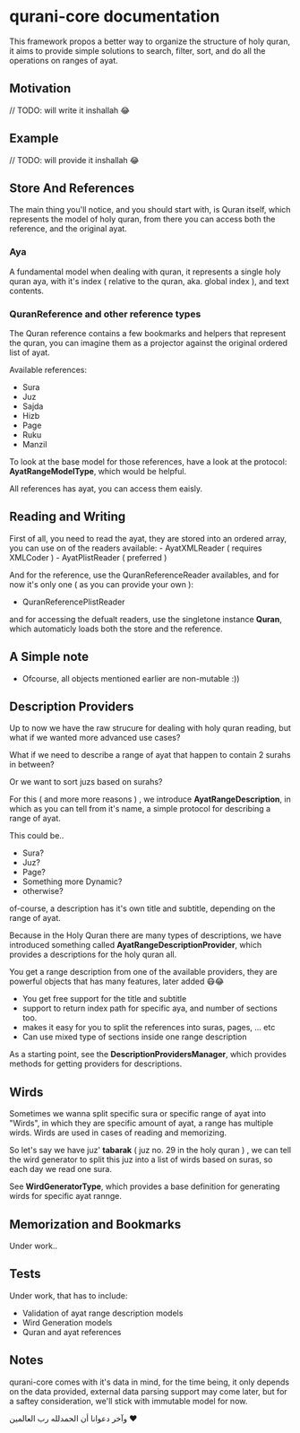 # qurani-core documentation


This framework propos a better way to organize the structure of holy quran, it aims to provide simple solutions to search, filter, sort, and do all the operations on ranges of ayat.

## Motivation

// TODO: will write it inshallah 😂

## Example

// TODO: will provide it inshallah 😂


## Store And References 
The main thing you'll notice, and you should start with, is Quran itself, which represents the model of holy quran, from there you can access both the reference, and the original ayat.

### Aya
A fundamental model when dealing with quran, it represents a single holy quran aya, with it's index ( relative to the quran, aka. global index ), and text contents.

### QuranReference and other reference types

The Quran reference contains a few bookmarks and helpers that represent the quran, you can imagine them as a projector against the original ordered list of ayat.

Available references:
- Sura
- Juz
- Sajda
- Hizb
- Page
- Ruku
- Manzil

To look at the base model for those references, have a look at the protocol: **AyatRangeModelType**, which would be helpful.

All references has ayat, you can access them eaisly.

## Reading and Writing
First of all, you need to read the ayat, they are stored into an ordered array, you can use on of the readers available:
    - AyatXMLReader ( requires XMLCoder )
    - AyatPlistReader ( preferred )

And for the reference, use the QuranReferenceReader availables, and for now it's only one ( as you can provide your own ):
- QuranReferencePlistReader

and for accessing the defualt readers, use the singletone instance **Quran**, which automaticly loads both the store and the reference.

## A Simple note
- Ofcourse, all objects mentioned earlier are non-mutable :))

## Description Providers
Up to now we have the raw strucure for dealing with holy quran reading, but what if we wanted more advanced use cases?

What if we need to describe a range of ayat that happen to contain 2 surahs in between?

Or we want to sort juzs based on surahs?

For this ( and more more reasons ) , we introduce **AyatRangeDescription**, in which as you can tell from it's name, a simple protocol for describing a range of ayat.

This could be..
- Sura?
- Juz?
- Page?
- Something more Dynamic?
- otherwise?

of-course, a description has it's own title and subtitle, depending on the range of ayat.

Because in the Holy Quran there are many types of descriptions, we have introduced something called **AyatRangeDescriptionProvider**, which provides a descriptions for the holy quran all.

You get a range description from one of the available providers, they are powerful objects that has many features, later added 😷😂
- You get free support for the title and subtitle
- support to return index path for specific aya, and number of sections too.
- makes it easy for you to split the references into suras, pages, ... etc
- Can use mixed type of sections inside one range description

As a starting point, see the **DescriptionProvidersManager**, which provides methods for getting providers for descriptions.

## Wirds
Sometimes we wanna split specific sura or specific range of ayat into "Wirds", in which they are specific amount of ayat, a range has multiple wirds.
Wirds are used in cases of reading and memorizing.

So let's say we have juz' **tabarak** ( juz no. 29 in the holy quran ) , we can tell the wird generator to split this juz into a list of wirds based on suras, so each day we read one sura.

See **WirdGeneratorType**, which provides a base definition for generating wirds for specific ayat rannge.

## Memorization and Bookmarks
 Under work..


## Tests
Under work, that has to include:
- Validation of ayat range description models
- Wird Generation models
- Quran and ayat references


## Notes
qurani-core comes with it's data in mind, for the time being, it only depends on the data provided, external data parsing support may come later, but for a saftey consideration, we'll stick with immutable model for now.

وآخر دعوانا أن الحمدلله رب العالمين ❤️
